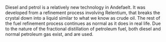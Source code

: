 Diesel and petrol is a relatively new technology in Andefaelt. It was developed from a refinement process involving Relentium, that breaks the crystal down into a liquid similar to what we know as crude oil. The rest of the fuel refinement process continues as normal as it does in real life. Due to the nature of the fractional distillation of petroleum fuel, both diesel and normal petroleum gas exist, and are used. 